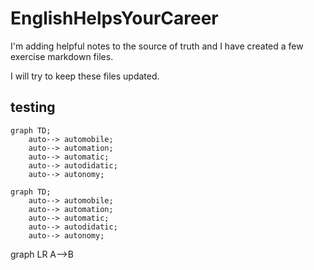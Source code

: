 # EnglishHelpsYourCareer

I'm adding helpful notes to the source of truth and I have created a few exercise markdown files.

I will try  to keep these files updated.



## testing
```mermaid
graph TD;
    auto--> automobile;
    auto--> automation;
    auto--> automatic;
    auto--> autodidatic;
    auto--> autonomy;
```

<!DOCTYPE html>
<html lang="en">
   <head>
	 <script src="https://cdnjs.cloudflare.com/ajax/libs/mermaid/8.0.0/mermaid.min.js"></script>
    </head>
	 
<body>
 <pre><code class="language-mermaid">graph TD;
    auto--> automobile;
    auto--> automation;
    auto--> automatic;
    auto--> autodidatic;
    auto--> autonomy;
</code></pre>

<div class="mermaid">graph LR
A--&gt;B
</div>
	
</body>
<script>
var config = {
    startOnLoad:true,
    theme: 'forest',
    flowchart:{
            useMaxWidth:false,
            htmlLabels:true
        }
};
mermaid.initialize(config);
window.mermaid.init(undefined, document.querySelectorAll('.language-mermaid'));
</script>

</html>
